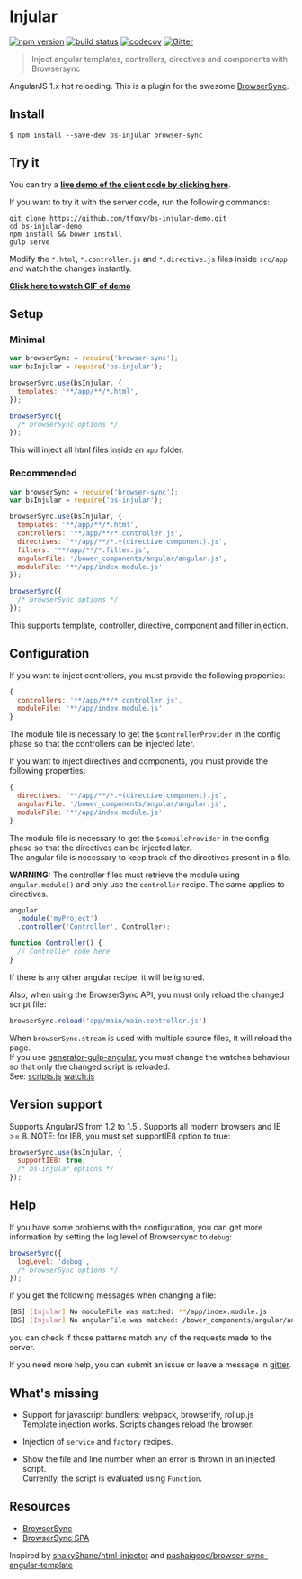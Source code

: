 # Injular

[![npm version](http://img.shields.io/npm/v/bs-injular.svg)](https://npmjs.org/package/bs-injular)
[![build status](https://img.shields.io/travis/tfoxy/bs-injular.svg)](https://travis-ci.org/tfoxy/bs-injular)
[![codecov](https://codecov.io/gh/tfoxy/bs-injular/branch/master/graph/badge.svg)](https://codecov.io/gh/tfoxy/bs-injular)
[![Gitter](https://badges.gitter.im/tfoxy/bs-injular.svg)](https://gitter.im/tfoxy/bs-injular?utm_source=badge&utm_medium=badge&utm_campaign=pr-badge)

> Inject angular templates, controllers, directives and components with Browsersync

AngularJS 1.x hot reloading.
This is a plugin for the awesome [BrowserSync](https://browsersync.io).


## Install

```shell
$ npm install --save-dev bs-injular browser-sync
```


## Try it

You can try a **[live demo of the client code by clicking here](https://tfoxy.github.io/bs-injular-live-demo/#/gh-gist/83f19f04eacc289cd0fc7afedd66559f)**.

If you want to try it with the server code, run the following commands:

```shell
git clone https://github.com/tfoxy/bs-injular-demo.git
cd bs-injular-demo
npm install && bower install
gulp serve
```

Modify the `*.html`, `*.controller.js` and `*.directive.js` files inside `src/app`
and watch the changes instantly.

**[Click here to watch GIF of demo](https://raw.githubusercontent.com/tfoxy/bs-injular-demo/master/bs-injular.gif)**


## Setup

### Minimal

```js
var browserSync = require('browser-sync');
var bsInjular = require('bs-injular');

browserSync.use(bsInjular, {
  templates: '**/app/**/*.html',
});

browserSync({
  /* browserSync options */
});
```

This will inject all html files inside an `app` folder.

### Recommended

```js
var browserSync = require('browser-sync');
var bsInjular = require('bs-injular');

browserSync.use(bsInjular, {
  templates: '**/app/**/*.html',
  controllers: '**/app/**/*.controller.js',
  directives: '**/app/**/*.+(directive|component).js',
  filters: '**/app/**/*.filter.js',
  angularFile: '/bower_components/angular/angular.js',
  moduleFile: '**/app/index.module.js'
});

browserSync({
  /* browserSync options */
});
```

This supports template, controller, directive, component and filter injection.


## Configuration

If you want to inject controllers, you must provide the following properties:

```js
{
  controllers: '**/app/**/*.controller.js',
  moduleFile: '**/app/index.module.js'
}
```

The module file is necessary to get the `$controllerProvider`
in the config phase so that the controllers can be injected later.

If you want to inject directives and components, you must provide the following properties:

```js
{
  directives: '**/app/**/*.+(directive|component).js',
  angularFile: '/bower_components/angular/angular.js',
  moduleFile: '**/app/index.module.js'
}
```

The module file is necessary to get the `$compileProvider`
in the config phase so that the directives can be injected later.  
The angular file is necessary to keep track of the directives present in a file.

**WARNING:** The controller files must retrieve the module using `angular.module()`
and only use the `controller` recipe. The same applies to directives.

```js
angular
  .module('myProject')
  .controller('Controller', Controller);

function Controller() {
  // Controller code here
}
```

If there is any other angular recipe, it will be ignored.


Also, when using the BrowserSync API, you must only reload the changed script file:
```js
browserSync.reload('app/main/main.controller.js')
```
When `browserSync.stream` is used with multiple source files, it will reload the page.  
If you use 
[generator-gulp-angular](https://github.com/Swiip/generator-gulp-angular),
you must change the watches behaviour so that only the changed script is reloaded.  
See:
[scripts.js](https://github.com/tfoxy/bs-injular-demo/blob/master/gulp/scripts.js#L13-L18)
[watch.js](https://github.com/tfoxy/bs-injular-demo/blob/master/gulp/watch.js#L26-L32)


## Version support

Supports AngularJS from 1.2 to 1.5 .
Supports all modern browsers and IE >= 8.
NOTE: for IE8, you must set supportIE8 option to true:

```js
browserSync.use(bsInjular, {
  supportIE8: true,
  /* bs-injular options */
});
```


## Help

If you have some problems with the configuration,
you can get more information by setting the log level of Browsersync to `debug`:

```js
browserSync({
  logLevel: 'debug',
  /* browserSync options */
});
```

If you get the following messages when changing a file:
```sh
[BS] [Injular] No moduleFile was matched: **/app/index.module.js
[BS] [Injular] No angularFile was matched: /bower_components/angular/angular.js
```
you can check if those patterns match any of the requests made to the server.

If you need more help, you can submit an issue
or leave a message in [gitter](https://gitter.im/tfoxy/bs-injular).


## What's missing

* Support for javascript bundlers: webpack, browserify, rollup<i></i>.js  
  Template injection works. Scripts changes reload the browser.

* Injection of `service` and `factory` recipes.

* Show the file and line number when an error is thrown in an injected script.  
  Currently, the script is evaluated using `Function`.


## Resources

* [BrowserSync](https://github.com/shakyShane/browser-sync)
* [BrowserSync SPA](https://github.com/shakyShane/browser-sync-spa)

Inspired by
[shakyShane/html-injector](https://github.com/shakyShane/html-injector)
and
[pashaigood/browser-sync-angular-template](https://github.com/pashaigood/browser-sync-angular-template)
